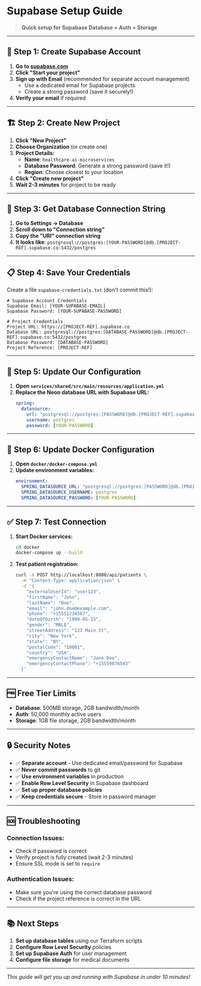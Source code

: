 # Supabase Setup Guide

> **Quick setup for Supabase Database + Auth + Storage**

---

## 🚀 **Step 1: Create Supabase Account**

1. **Go to [supabase.com](https://supabase.com)**
2. **Click "Start your project"**
3. **Sign up with Email** (recommended for separate account management)
   - Use a dedicated email for Supabase projects
   - Create a strong password (save it securely!)
4. **Verify your email** if required

---

## 🏗️ **Step 2: Create New Project**

1. **Click "New Project"**
2. **Choose Organization** (or create one)
3. **Project Details:**
   - **Name**: `healthcare-ai-microservices`
   - **Database Password**: Generate a strong password (save it!)
   - **Region**: Choose closest to your location
4. **Click "Create new project"**
5. **Wait 2-3 minutes** for project to be ready

---

## 🔑 **Step 3: Get Database Connection String**

1. **Go to Settings → Database**
2. **Scroll down to "Connection string"**
3. **Copy the "URI" connection string**
4. **It looks like**: `postgresql://postgres:[YOUR-PASSWORD]@db.[PROJECT-REF].supabase.co:5432/postgres`

---

## 📋 **Step 4: Save Your Credentials**

Create a file `supabase-credentials.txt` (don't commit this!):

```
# Supabase Account Credentials
Supabase Email: [YOUR-SUPABASE-EMAIL]
Supabase Password: [YOUR-SUPABASE-PASSWORD]

# Project Credentials
Project URL: https://[PROJECT-REF].supabase.co
Database URL: postgresql://postgres:[DATABASE-PASSWORD]@db.[PROJECT-REF].supabase.co:5432/postgres
Database Password: [DATABASE-PASSWORD]
Project Reference: [PROJECT-REF]
```

---

## 🔧 **Step 5: Update Our Configuration**

1. **Open `services/shared/src/main/resources/application.yml`**
2. **Replace the Neon database URL with Supabase URL:**
   ```yaml
   spring:
     datasource:
       url: "postgresql://postgres:[PASSWORD]@db.[PROJECT-REF].supabase.co:5432/postgres?sslmode=require"
       username: postgres
       password: [YOUR-PASSWORD]
   ```

---

## 🐳 **Step 6: Update Docker Configuration**

1. **Open `docker/docker-compose.yml`**
2. **Update environment variables:**
   ```yaml
   environment:
     SPRING_DATASOURCE_URL: "postgresql://postgres:[PASSWORD]@db.[PROJECT-REF].supabase.co:5432/postgres?sslmode=require"
     SPRING_DATASOURCE_USERNAME: postgres
     SPRING_DATASOURCE_PASSWORD: [YOUR-PASSWORD]
   ```

---

## ✅ **Step 7: Test Connection**

1. **Start Docker services:**
   ```bash
   cd docker
   docker-compose up --build
   ```

2. **Test patient registration:**
   ```bash
   curl -X POST http://localhost:8080/api/patients \
     -H "Content-Type: application/json" \
     -d '{
       "externalUserId": "user123",
       "firstName": "John",
       "lastName": "Doe",
       "email": "john.doe@example.com",
       "phone": "+15551234567",
       "dateOfBirth": "1990-05-15",
       "gender": "MALE",
       "streetAddress": "123 Main St",
       "city": "New York",
       "state": "NY",
       "postalCode": "10001",
       "country": "USA",
       "emergencyContactName": "Jane Doe",
       "emergencyContactPhone": "+15559876543"
     }'
   ```

---

## 🆓 **Free Tier Limits**

- **Database**: 500MB storage, 2GB bandwidth/month
- **Auth**: 50,000 monthly active users
- **Storage**: 1GB file storage, 2GB bandwidth/month

---

## 🔒 **Security Notes**

- ✅ **Separate account** - Use dedicated email/password for Supabase
- ✅ **Never commit passwords** to git
- ✅ **Use environment variables** in production
- ✅ **Enable Row Level Security** in Supabase dashboard
- ✅ **Set up proper database policies**
- ✅ **Keep credentials secure** - Store in password manager

---

## 🆘 **Troubleshooting**

### **Connection Issues:**
- Check if password is correct
- Verify project is fully created (wait 2-3 minutes)
- Ensure SSL mode is set to `require`

### **Authentication Issues:**
- Make sure you're using the correct database password
- Check if the project reference is correct in the URL

---

## 📚 **Next Steps**

1. **Set up database tables** using our Terraform scripts
2. **Configure Row Level Security** policies
3. **Set up Supabase Auth** for user management
4. **Configure file storage** for medical documents

---

*This guide will get you up and running with Supabase in under 10 minutes!*

